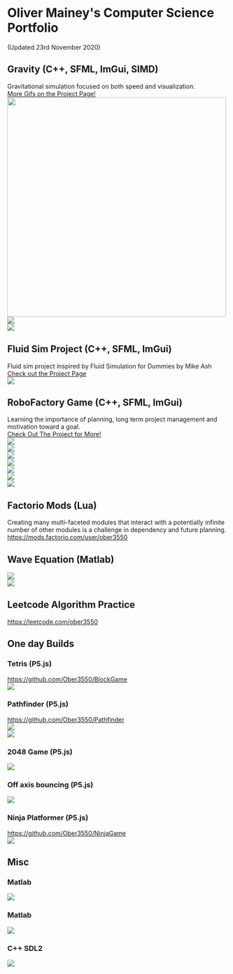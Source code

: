 # Oliver Mainey's Computer Science Portfolio 
(Updated 23rd November 2020)  

## Gravity (C++, SFML, ImGui, SIMD)  
Gravitational simulation focused on both speed and visualization.  
[More Gifs on the Project Page!](https://github.com/ober3550/SolarSim)  
<img src="assets/StableUniverse.gif" width="500"/>
![](assets/StableUniverse.gif)  
![](assets/PlanetaryPaths.gif)   

## Fluid Sim Project (C++, SFML, ImGui)  
Fluid sim project inspired by Fluid Simulation for Dummies by Mike Ash  
[Check out the Project Page](https://github.com/ober3550/FluidSim)  
![](assets/FluidSim2.gif)  

## RoboFactory Game (C++, SFML, ImGui)  
Learning the importance of planning, long term project management and motivation toward a goal.  
[Check Out The Project for More!](https://github.com/ober3550/RobotComplex)  
![](assets/FurnaceAutomation.gif)  
![](assets/SteelSmeltingFixed.gif)  
![](assets/Hotbar.gif)  
![](assets/CraftingViewer.gif)  
![](assets/CircuitsDemo.gif)  
![](assets/CircuitUpdateSmall.gif)  
![](assets/CircuitUpdateBig.gif)  

## Factorio Mods (Lua)
Creating many multi-faceted modules that interact with a potentially infinite number of other modules is a challenge in dependency and future planning.  
https://mods.factorio.com/user/ober3550  

## Wave Equation (Matlab)  
![](assets/show_case_animation.gif)  
![](assets/WaveEquation3.gif)   

## Leetcode Algorithm Practice
https://leetcode.com/ober3550  

## One day Builds
### Tetris (P5.js)
https://github.com/Ober3550/BlockGame  
![](assets/block_game.gif)  

### Pathfinder (P5.js)
https://github.com/Ober3550/Pathfinder  
![](assets/pathfinder.gif)  
![](assets/mazeSolve.gif)  

### 2048 Game (P5.js)
![](assets/2048Game.gif)

### Off axis bouncing (P5.js)
![](assets/bounce.gif)

### Ninja Platformer (P5.js)
https://github.com/Ober3550/NinjaGame  
![](assets/Platformer.gif)  

## Misc  
### Matlab  
![](assets/Beetle.gif)  
### Matlab  
![](assets/BrainScan.gif)  
### C++ SDL2  
![](assets/PolygonDrawer.gif)  
